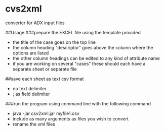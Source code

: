 cvs2xml
=======

converter for ADX input files

##Usage
###prepare the EXCEL file  using the template provided
- the title of the case goes on the top line
- the column heading "descriptor" goes above the column where the options are listed
- the other column headings can be edited to any kind of attribute name
- if you are working on several "cases" these should each have a separate sheet or separate file

##save each sheet as text csv format
- no text delimiter
- ; as field delimiter

###run the program using command line with the following command
- java -jar csv2xml.jar myfile1.csv
- include as many arguments as files you wish to convert
- rename the xml files
